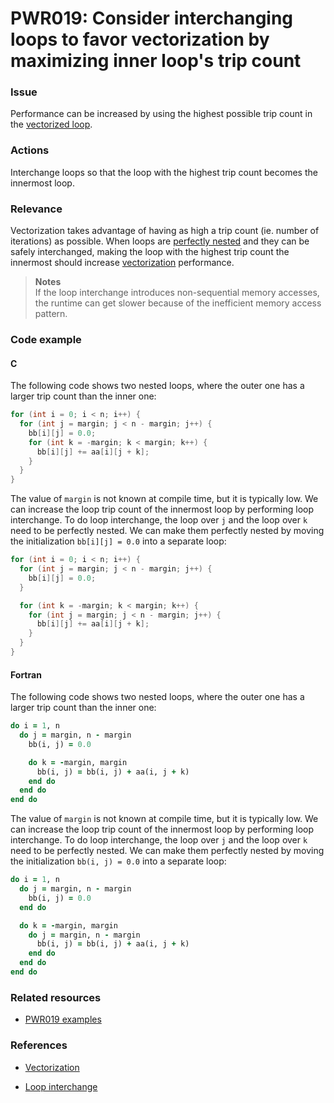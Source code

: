 # PWR019: Consider interchanging loops to favor vectorization by maximizing inner loop's trip count

### Issue

Performance can be increased by using the highest possible trip count in the
[vectorized loop](../../Glossary/Vectorization.md).

### Actions

Interchange loops so that the loop with the highest trip count becomes the
innermost loop.

### Relevance

Vectorization takes advantage of having as high a trip count (ie. number of
iterations) as possible. When loops are
[perfectly nested](../../Glossary/Perfect-loop-nesting.md) and they can be safely
interchanged, making the loop with the highest trip count the innermost should
increase [vectorization](../../Glossary/Vectorization.md) performance.

>**Notes**  
>If the loop interchange introduces non-sequential memory accesses, the runtime
>can get slower because of the inefficient memory access pattern.

### Code example

#### C

The following code shows two nested loops, where the outer one has a larger trip
count than the inner one:

```c
for (int i = 0; i < n; i++) {
  for (int j = margin; j < n - margin; j++) {
    bb[i][j] = 0.0;
    for (int k = -margin; k < margin; k++) {
      bb[i][j] += aa[i][j + k];
    }
  }
}
```

The value of `margin` is not known at compile time, but it is typically low. We
can increase the loop trip count of the innermost loop by performing loop
interchange. To do loop interchange, the loop over `j` and the loop over `k`
need to be perfectly nested. We can make them perfectly nested by moving the
initialization `bb[i][j] = 0.0` into a separate loop:

```c
for (int i = 0; i < n; i++) {
  for (int j = margin; j < n - margin; j++) {
    bb[i][j] = 0.0;
  }

  for (int k = -margin; k < margin; k++) {
    for (int j = margin; j < n - margin; j++) {
      bb[i][j] += aa[i][j + k];
    }
  }
}
```

#### Fortran

The following code shows two nested loops, where the outer one has a larger
trip count than the inner one:

```f90
do i = 1, n
  do j = margin, n - margin
    bb(i, j) = 0.0

    do k = -margin, margin
      bb(i, j) = bb(i, j) + aa(i, j + k)
    end do
  end do
end do
```

The value of `margin` is not known at compile time, but it is typically low. We
can increase the loop trip count of the innermost loop by performing loop
interchange. To do loop interchange, the loop over `j` and the loop over `k`
need to be perfectly nested. We can make them perfectly nested by moving the
initialization `bb(i, j) = 0.0` into a separate loop:

```f90
do i = 1, n
  do j = margin, n - margin
    bb(i, j) = 0.0
  end do

  do k = -margin, margin
    do j = margin, n - margin
      bb(i, j) = bb(i, j) + aa(i, j + k)
    end do
  end do
end do
```

### Related resources

* [PWR019 examples](../PWR019/)

### References

* [Vectorization](../../Glossary/Vectorization.md)

* [Loop interchange](../../Glossary/Loop-interchange.md)
